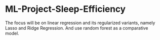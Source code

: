 # ML-Project-Sleep-Efficiency
The focus will be on linear regression and its regularized variants, namely Lasso and Ridge Regression. And use random forest as a comparative model.
